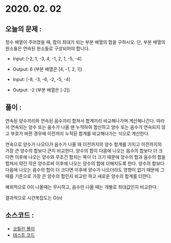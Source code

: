 # 2020. 02. 02

## 오늘의 문제 : 
정수 배열이 주어졌을 때, 합이 최대가 되는 부분 배열의 합을 구하시오.
단, 부분 배열의 원소들은 연속된 원소들로 구성되어야 합니다.

- Input: [-2, 1, -3, 4, -1, 2, 1, -5, -4]
- Output: 6 (부분 배열은 [4, -1, 2, 1])


- Input: [-8, -3, -6, -2, -5, -4]
- Output: -2 (부분 배열은 [-2])

## 풀이 : 

연속된 양수끼리와 연속된 음수끼리 합쳐서 합계끼리 비교해나가며 계산해나간다. 
따라서 연속되는 양수 또는 음수가 나올 땐 누적하여 합산하고 양수 또는 음수가 연속되지 않고 부호가 바뀐 경우에 
이전까지 누적된 합계를 비교해나가는 식으로 계산한다.

연속으로 양수가 나오다가 음수가 나올 때 이전까지의 양수 합계를 가지고 이전까지의 가장 큰 양수의 합보다 큰지 비교한다.
양수의 합이 다음에 나오는 음수의 합보다 더 크다면 이후에 나오는 양수와 무조건 합치는 쪽이 더 크기 때문에
양수의 합과 음수의 합을 합쳐서 약간 작은 양수로써 이후에 나오는 양수의 합에 더해지도록 한다.
양수의 합보다 다음에 나오는 음수의 합이 더 크다면 이후에 양수가 나오더라도 영향이 없기 때문에
그 때를 기준으로 가장 큰 양수의 합인지 비교만 하고 새로운 양수의 합계를 더한다.

예외적으로 0이 나올때는 무시하고, 음수만 나올 때는 개별로 최대값인지 비교한다.

결과적으로 시간복잡도는 O(n)
  
## 소스코드 :

- [코틀린 풀이](../../src/main/java/dev/haenara/mailprogramming/solution/y2020/m02/d02/Solution200202.kt)
- [테스트 코드](../../src/test/java/dev/haenara/mailprogramming/solution/y2020/m02/d02/Solution200202Test.kt)
 
